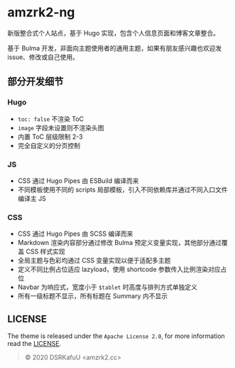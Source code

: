 # amzrk2-ng

新版整合式个人站点，基于 Hugo 实现，包含个人信息页面和博客文章整合。

基于 Bulma 开发，非面向主题使用者的通用主题，如果有朋友感兴趣也欢迎发 issue、修改或自己使用。

## 部分开发细节

### Hugo

- `toc: false` 不渲染 ToC
- `image` 字段未设置则不渲染头图
- 内置 ToC 层级限制 2-3
- 完全自定义的分页控制

### JS

- CSS 通过 Hugo Pipes 由 ESBuild 编译而来
- 不同模板使用不同的 scripts 局部模板，引入不同依赖库并通过不同入口文件编译主 JS

### CSS

- CSS 通过 Hugo Pipes 由 SCSS 编译而来
- Markdown 渲染内容部分通过修改 Bulma 预定义变量实现，其他部分通过覆盖 CSS 样式实现
- 全局主题与色彩均通过 CSS 变量实现以便于适配多主题
- 定义不同比例占位适应 lazyload，使用 shortcode 参数传入比例渲染对应占位
- Navbar 为响应式，宽度小于 `$tablet` 时高度与排列方式单独定义
- 所有一级标题不显示，所有标题在 Summary 内不显示

## LICENSE

The theme is released under the `Apache License 2.0`, for more information read the [LICENSE](https://github.com/amzrk2/amzrk2-ng/blob/master/LICENSE).

> © 2020 DSRKafuU <amzrk2.cc>

